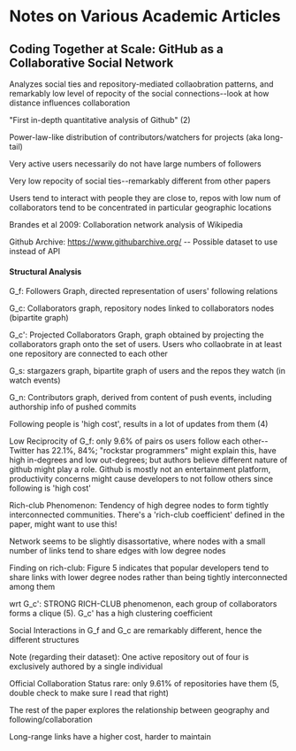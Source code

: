 # Notes on Various Academic Articles

## Coding Together at Scale: GitHub as a Collaborative Social Network

Analyzes social ties and repository-mediated collaobration patterns, and remarkably low level of repocity of the social connections--look at how distance influences collaboration

"First in-depth quantitative analysis of Github" (2)

Power-law-like distribution of contributors/watchers for projects (aka long-tail)

Very active users necessarily do not have large numbers of followers

Very low repocity of social ties--remarkably different from other papers

Users tend to interact with people they are close to, repos with low num of collaborators tend to be concentrated in particular geographic locations

Brandes et al 2009: Collaboration network analysis of Wikipedia

Github Archive: https://www.githubarchive.org/ -- Possible dataset to use instead of API

#### Structural Analysis

G_f: Followers Graph, directed representation of users' following relations

G_c: Collaborators graph, repository nodes linked to collaborators nodes (bipartite graph)

G_c': Projected Collaborators Graph, graph obtained by projecting the collaborators graph onto the set of users. Users who collaobrate in at least one repository are connected to each other

G_s: stargazers graph, bipartite graph of users and the repos they watch (in watch events)

G_n: Contributors graph, derived from content of push events, including authorship info of pushed commits

Following people is 'high cost', results in a lot of updates from them (4)

Low Reciprocity of G_f: only 9.6% of pairs os users follow each other--Twitter has 22.1%, 84%; "rockstar programmers" might explain this, have high in-degrees and low out-degrees; but authors believe different nature of github might play a role. Github is mostly not an entertainment platform, productivity concerns might cause developers to not follow others since following is 'high cost'

Rich-club Phenomenon: Tendency of high degree nodes to form tightly interconnected communities. There's a 'rich-club coefficient' defined in the paper, might want to use this!

Network seems to be slightly disassortative, where nodes with a small number of links tend to share edges with low degree nodes

Finding on rich-club: Figure 5 indicates that popular developers tend to share links with lower degree nodes rather than being tightly interconnected among them

wrt G_c': STRONG RICH-CLUB phenomenon, each group of collaborators forms a clique (5). G_c' has a high clustering coefficient 

Social Interactions in G_f and G_c are remarkably different, hence the different structures

Note (regarding their dataset): One active repository out of four is exclusively authored by a single individual

Official Collaboration Status rare: only 9.61% of repositories have them (5, double check to make sure I read that right)

The rest of the paper explores the relationship between geography and following/collaboration

Long-range links have a higher cost, harder to maintain
